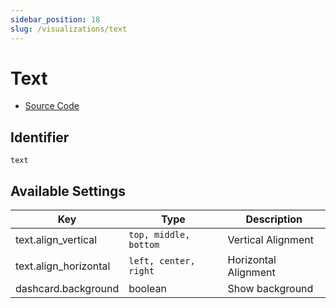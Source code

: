 ```yaml
---
sidebar_position: 18
slug: /visualizations/text
---
```


# Text

- [Source Code](https://github.com/metabase/metabase/blob/v0.38.3/frontend/src/metabase/visualizations/visualizations/Text.jsx)


## Identifier

`text`

## Available Settings

Key | Type | Description
--|--|--
text.align_vertical | `top, middle, bottom` | Vertical Alignment
text.align_horizontal | `left, center, right` | Horizontal Alignment
dashcard.background | boolean | Show background
